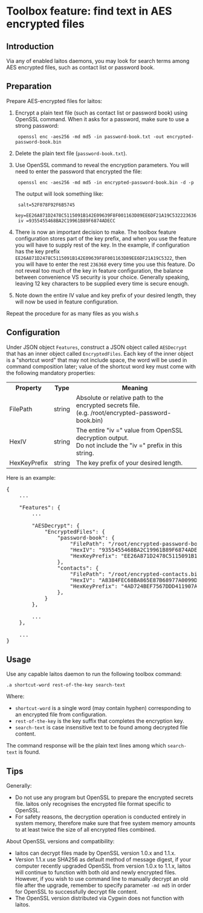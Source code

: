 # Toolbox feature: find text in AES encrypted files

## Introduction
Via any of enabled laitos daemons, you may look for search terms among AES encrypted files, such as contact list or
password book.

## Preparation
Prepare AES-encrypted files for laitos:
1. Encrypt a plain text file (such as contact list or password book) using OpenSSL command. When it asks for a password,
   make sure to use a strong password:

        openssl enc -aes256 -md md5 -in password-book.txt -out encrypted-password-book.bin
2. Delete the plain text file (`password-book.txt`).
3. Use OpenSSL command to reveal the encryption parameters. You will need to enter the password that encrypted the file:

        openssl enc -aes256 -md md5 -in encrypted-password-book.bin -d -p

   The output will look something like:

        salt=52F078F92F6B5745
        key=EE26A871D2478C5115091B142E09639F8F001163D89EE6DF21A19C5322236368
        iv =9355455468BA2C19961B89F6874ADECC
4. There is now an important decision to make. The toolbox feature configuration stores part of the key prefix, and when
   you use the feature you will have to supply rest of the key. In the example, if configuration has the key prefix
   `EE26A871D2478C5115091B142E09639F8F001163D89EE6DF21A19C5322`, then you will have to enter the rest `236368` every
   time you use this feature. Do not reveal too much of the key in feature configuration, the balance between
   convenience VS security is your choice. Generally speaking, leaving 12 key characters to be supplied every time is
   secure enough.
5. Note down the entire IV value and key prefix of your desired length, they will now be used in feature configuration.

Repeat the procedure for as many files as you wish.s

## Configuration
Under JSON object `Features`, construct a JSON object called `AESDecrypt` that has an inner object called
`EncryptedFiles`. Each key of the inner object is a "shortcut word" that may not include space, the word will be used in
command composition later; value of the shortcut word key must come with the following mandatory properties:
<table>
<tr>
    <th>Property</th>
    <th>Type</th>
    <th>Meaning</th>
</tr>
<tr>
    <td>FilePath</td>
    <td>string</td>
    <td>
        Absolute or relative path to the encrypted secrets file.<br>
        (e.g. /root/encrypted-password-book.bin)
    </td>
</tr>
<tr>
    <td>HexIV</td>
    <td>string</td>
    <td>
        The entire "iv =" value from OpenSSL decryption output.<br/>
        Do not include the "iv =" prefix in this string.
    </td>
</tr>
<tr>
    <td>HexKeyPrefix</td>
    <td>string</td>
    <td>The key prefix of your desired length.</td>
</tr>
</table>

Here is an example:
<pre>
{
    ...

    "Features": {
        ...

        "AESDecrypt": {
            "EncryptedFiles": {
                "password-book": {
                    "FilePath": "/root/encrypted-password-book.bin",
                    "HexIV": "9355455468BA2C19961B89F6874ADECC",
                    "HexKeyPrefix": "EE26A871D2478C5115091B142E09639F8F001163D89EE6DF21A19C5322"
                },
                "contacts": {
                    "FilePath": "/root/encrypted-contacts.bin",
                    "HexIV": "A8384FEC68BA865E87B68977A0099D11",
                    "HexKeyPrefix": "4AD724BEF7567DDD411907A3646134BDE23676523445787963135E34CF"
                },
            }
        },

        ...
    },

    ...
}
</pre>

## Usage
Use any capable laitos daemon to run the following toolbox command:

    .a shortcut-word rest-of-the-key search-text

Where:
- `shortcut-word` is a single word (may contain hyphen) corresponding to an encrypted file from configuration.
- `rest-of-the-key` is the key suffix that completes the encryption key.
- `search-text` is case insensitive text to be found among decrypted file content.

The command response will be the plain text lines among which `search-text` is found.

## Tips
Generally:
- Do not use any program but OpenSSL to prepare the encrypted secrets file. laitos only recognises the encrypted file
  format specific to OpenSSL.
- For safety reasons, the decryption operation is conducted entirely in system memory, therefore make sure that free
  system memory amounts to at least twice the size of all encrypted files combined.

About OpenSSL versions and compatibility:
- laitos can decrypt files made by OpenSSL version 1.0.x and 1.1.x.
- Version 1.1.x use SHA256 as default method of message digest, if your computer recently upgraded OpenSSL from version
  1.0.x to 1.1.x, laitos will continue to function with both old and newly encrypted files. However, if you wish to use
  command line to manually decrypt an old file after the upgrade, remember to specify parameter `-md md5` in order for
  OpenSSL to successfully decrypt file content.
- The OpenSSL version distributed via Cygwin does not function with laitos.